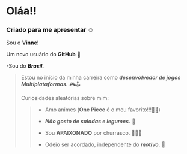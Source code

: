 # Oláa!!

### Criado para me apresentar ☺

Sou o **Vinne**!<br>

Um novo usuário do **GitHub** 🤩<br>

-Sou do ***Brasil.***<br>

>Estou no início da minha carreira como ***desenvolvedor de jogos Multiplataformas.*** 🎮🕹<br>
>
>Curiosidades aleatórias sobre mim:
>
>>- Amo animes (**One Piece** é o meu favorito!!!🏴‍☠️)
>>
>>- ***Não gosto de saladas e legumes.*** 🤢
>>
>>- Sou **APAIXONADO** por churrasco. 🍖🍗🥩
>>
>>- Odeio ser acordado, independente do ***motivo.*** 🤯
